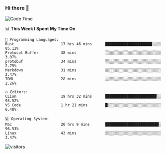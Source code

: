 ### Hi there 👋

<!--
**CrazyCollin/crazycollin** is a ✨ _special_ ✨ repository because its `README.md` (this file) appears on your GitHub profile.

Here are some ideas to get you started:

- 🔭 I’m currently working on ...
- 🌱 I’m currently learning ...
- 👯 I’m looking to collaborate on ...
- 🤔 I’m looking for help with ...
- 💬 Ask me about ...
- 📫 How to reach me: ...
- 😄 Pronouns: ...
- ⚡ Fun fact: ...
-->

<!--START_SECTION:waka-->
![Code Time](http://img.shields.io/badge/Code%20Time-119%20hrs%2015%20mins-blue)

📊 **This Week I Spent My Time On** 

```text
💬 Programming Languages: 
Rust                     17 hrs 46 mins      █████████████████████░░░░   85.12% 
Protocol Buffer          38 mins             ░░░░░░░░░░░░░░░░░░░░░░░░░   3.07% 
protobuf                 34 mins             ░░░░░░░░░░░░░░░░░░░░░░░░░   2.75% 
Markdown                 31 mins             ░░░░░░░░░░░░░░░░░░░░░░░░░   2.47% 
TOML                     28 mins             ░░░░░░░░░░░░░░░░░░░░░░░░░   2.26%

🔥 Editors: 
CLion                    19 hrs 32 mins      ███████████████████████░░   93.52% 
VS Code                  1 hr 21 mins        █░░░░░░░░░░░░░░░░░░░░░░░░   6.48%

💻 Operating System: 
Mac                      20 hrs 9 mins       ████████████████████████░   96.53% 
Linux                    43 mins             ░░░░░░░░░░░░░░░░░░░░░░░░░   3.47%

```


<!--END_SECTION:waka-->


![visitors](https://visitor-badge.glitch.me/badge?page_id=crazycollin.crazycollin&left_color=green&right_color=red)
